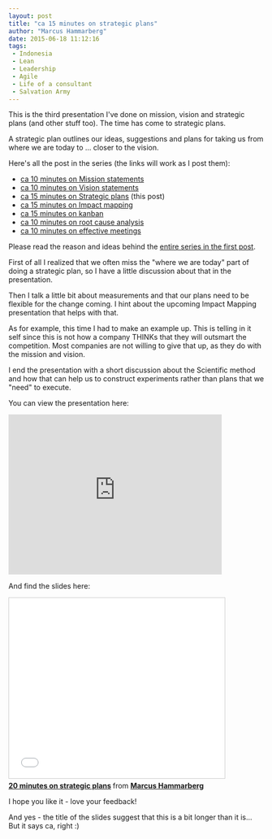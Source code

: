 ```yaml
---
layout: post
title: "ca 15 minutes on strategic plans"
author: "Marcus Hammarberg"
date: 2015-06-18 11:12:16
tags:
 - Indonesia
 - Lean
 - Leadership
 - Agile
 - Life of a consultant
 - Salvation Army
---
```


This is the third presentation I've done on mission, vision and strategic plans (and other stuff too). The time has come to strategic plans.

A strategic plan outlines our ideas, suggestions and plans for taking us from where we are today to ... closer to the vision.

Here's all the post in the series (the links will work as I post them):

* [ca 10 minutes on Mission statements](/2015/06/ca-minutes-on-mission.html)
* [ca 10 minutes on Vision statements](/2015/06/ca-minutes-on-vision-statements.html)
* [ca 15 minutes on Strategic plans](/2015/06/ca-minutes-on-strategic-plans.html) (this post)
* [ca 15 minutes on Impact mapping](/2015/06/ca-minutes-on-impact-mapping.html)
* [ca 15 minutes on kanban](/2015/06/ca-minutes-on-kanban.html)
* [ca 10 minutes on root cause analysis](/2015/07/ca-minutes-on-root-cause-analysis.html)
* [ca 10 minutes on effective meetings](/2015/08/ca-minutes-on-effective-meetings.html)

Please read the reason and ideas behind the [entire series in the first post](/2015/06/new-series-marcus-on-business.html).

<!-- excerpt-end -->

First of all I realized that we often miss the "where we are today" part of doing a strategic plan, so I have a little discussion about that in the presentation.

Then I talk a little bit about measurements and that our plans need to be flexible for the change coming. I hint about the upcoming Impact Mapping presentation that helps with that.

As for example, this time I had to make an example up. This is telling in it self since this is not how a company THINKs that they will outsmart the competition. Most companies are not willing to give that up, as they do with the mission and vision.

I end the presentation with a short discussion about the Scientific method and how that can help us to construct experiments rather than plans that we "need" to execute.

You can view the presentation here:
<iframe width="420" height="315" src="https://www.youtube.com/embed/5Ibno8_CN9U" frameborder="0" allowfullscreen></iframe>

And find the slides here:
<iframe src="//www.slideshare.net/slideshow/embed_code/key/mQX6T3lcSeNrA1" width="425" height="355" frameborder="0" marginwidth="0" marginheight="0" scrolling="no" style="border:1px solid #CCC; border-width:1px; margin-bottom:5px; max-width: 100%;" allowfullscreen> </iframe> <div style="margin-bottom:5px"> <strong> <a href="//www.slideshare.net/marcusoftnet/20-minutes-on-strategic-plans" title="20 minutes on strategic plans" target="_blank">20 minutes on strategic plans</a> </strong> from <strong><a href="//www.slideshare.net/marcusoftnet" target="_blank">Marcus Hammarberg</a></strong> </div>

I hope you like it - love your feedback!

And yes - the title of the slides suggest that this is a bit longer than it is... But it says ca, right :)
